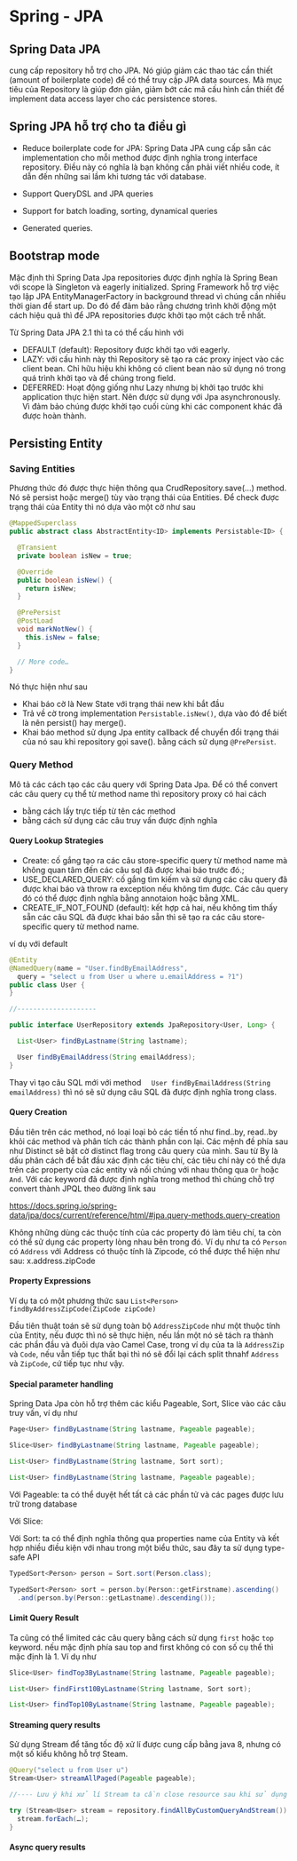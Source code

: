 # Spring - JPA


## Spring  Data JPA

cung cấp repository hỗ trợ cho JPA. Nó giúp giảm các thao tác cần thiết (amount of boilerplate code) để có thể truy cập JPA data sources. Mà mục tiêu của Repository là giúp đơn giản, giảm bớt các mã cấu hình cần thiết để implement data access layer cho các persistence stores.

## Spring JPA hỗ trợ cho ta điều gì

- Reduce boilerplate code for JPA: Spring Data JPA cung cấp sẵn các implementation cho mỗi method được định nghĩa trong interface repository. Điều này có nghĩa là bạn không cần phải viết nhiều code, ít dẫn đến những sai lầm khi tương tác với database.

- Support QueryDSL and JPA queries

- Support for batch loading, sorting, dynamical queries
- Generated queries.

## Bootstrap mode

Mặc định thì Spring Data Jpa repositories được định nghĩa là Spring Bean với scope là Singleton và eagerly initialized. Spring Framework hỗ trợ việc tạo lập JPA EntityManagerFactory in background thread vì chúng cần nhiều thời gian để start up. Do đó để đảm bảo rằng chương trình khởi động một cách hiệu quả thì để  JPA repositories được khởi tạo một cách trễ nhất.

Từ Spring Data JPA 2.1 thì ta có thể cấu hình với
- DEFAULT (default): Repository được khởi tạo với eagerly.
- LAZY: với cấu hình này thì Repository sẽ tạo ra các proxy inject vào các client bean. Chỉ hữu hiệu khi không có client bean nào sử dụng nó trong quá trình khởi tạo và để chúng trong field.
- DEFERRED: Hoạt động giống như Lazy nhưng bị khởi tạo trước khi application thực hiện start. Nên được sử dụng với Jpa asynchronously. Vì đảm bảo chúng được khởi tạo cuối cùng khi các component khác đã được hoàn thành.

## Persisting Entity

### Saving Entities

Phương thức đó được thực hiện thông qua CrudRepository.save(…) method. Nó sẽ persist hoặc merge() tùy vào trạng thái của Entities. Để check được trạng thái của Entity thì nó dựa vào một cờ như sau
```java
@MappedSuperclass
public abstract class AbstractEntity<ID> implements Persistable<ID> {

  @Transient
  private boolean isNew = true; 

  @Override
  public boolean isNew() {
    return isNew; 
  }

  @PrePersist 
  @PostLoad
  void markNotNew() {
    this.isNew = false;
  }

  // More code…
}
```

Nó thực hiện như sau
- Khai báo cờ là New State với trạng thái new khi bắt đầu
- Trả về cờ trong implementation `Persistable.isNew()`, dựa vào đó để biết là nên persist() hay merge().
- Khai báo method sử dụng Jpa entity  callback để chuyển đổi trạng thái của nó sau khi repository gọi save(). bằng cách sử dụng ` @PrePersist `.

### Query Method

Mô tả các cách tạo các câu query với Spring Data Jpa. Để có thể convert các câu query cụ thể từ method name thì repository proxy có hai cách
- bằng cách lấy trực tiếp từ tên các method
- bằng cách sử dụng các câu truy vấn được định nghĩa

#### Query Lookup Strategies

- Create: cố gắng tạo ra các câu store-specific query từ method name mà không quan tâm đến các câu sql đã được khai báo trước đó.;
- USE_DECLARED_QUERY: cố gắng tìm kiếm và sử dụng các câu query đã được khai báo và throw ra exception nếu không tìm được. Các câu query đó có thể được định nghĩa bằng annotaion hoặc bằng XML.
- CREATE_IF_NOT_FOUND (default): kết hợp cả hai, nếu không tìm thấy sẵn các câu SQL đã được khai báo sẵn thì sẽ tạo ra các câu store-specific query từ method name.

ví dụ với default
```java
@Entity
@NamedQuery(name = "User.findByEmailAddress",
  query = "select u from User u where u.emailAddress = ?1")
public class User {
}

//--------------------

public interface UserRepository extends JpaRepository<User, Long> {

  List<User> findByLastname(String lastname);

  User findByEmailAddress(String emailAddress);
}
```

Thay vì tạo câu SQL mới với method `  User findByEmailAddress(String emailAddress)` thì nó sẽ sử dụng câu SQL đã được định nghĩa trong class.

#### Query Creation

Đầu tiên trên các method, nó loại loại bỏ các tiền tố như find..by, read..by khỏi các method và phân tích các thành phần con lại. Các mệnh đề phía sau như Distinct sẽ bật cờ distinct flag trong câu query của mình. Sau từ By là dấu phân cách để bắt đầu xác định các tiêu chí, các tiêu chí này có thể dựa trên các property của các entity và nối chúng với nhau thông qua `Or` hoặc `And`. Với các keyword đã được định nghĩa trong method thì chúng chỗ trợ convert thành JPQL theo đường link sau

https://docs.spring.io/spring-data/jpa/docs/current/reference/html/#jpa.query-methods.query-creation

Không những dùng các thuộc tính của các property đó làm tiêu chí, ta còn có thể sử dụng các property lòng nhau bên trong đó. Ví dụ như ta có `Person` có `Address` với Address có thuộc tính là Zipcode, có thể được thể hiện như sau: x.address.zipCode

####  Property Expressions
Ví dụ ta có một phương thức sau `List<Person> findByAddressZipCode(ZipCode zipCode)`

Đầu tiên thuật toán sẽ sử dụng toàn bộ `AddressZipCode` như một thuộc tính của Entity, nếu được thì nó sẽ thực hiện, nếu lần một nó sẽ tách ra thành các phần đầu và đuôi dựa vào Camel Case, trong ví dụ của ta là `AddressZip` và `Code`, nếu vẫn tiếp tục thất bại thì nó sẽ đổi lại cách split thnahf `Address` và `ZipCode`, cứ tiếp tục như vậy.

#### Special parameter handling

Spring Data Jpa còn hỗ trợ thêm các kiểu Pageable, Sort, Slice vào các câu truy vấn, ví dụ như 

```java
Page<User> findByLastname(String lastname, Pageable pageable);

Slice<User> findByLastname(String lastname, Pageable pageable);

List<User> findByLastname(String lastname, Sort sort);

List<User> findByLastname(String lastname, Pageable pageable);
```

Với Pageable: ta có thể duyệt hết tất cả các phần tử và các pages được lưu trữ trong database

Với Slice: 

Với Sort: ta có thể định nghĩa thông qua properties name của Entity và kết hợp nhiều điều kiện với nhau trong một biểu thức, sau đây ta sử dụng type-safe API

```java
TypedSort<Person> person = Sort.sort(Person.class);

TypedSort<Person> sort = person.by(Person::getFirstname).ascending()
  .and(person.by(Person::getLastname).descending());
```

#### Limit Query Result 

Ta cũng có thể limited các câu query bằng cách sử dụng `first` hoặc `top` keyword. nếu mặc định phía sau top and first không có con số cụ thể thì mặc định là 1. Ví dụ như 

```java
Slice<User> findTop3ByLastname(String lastname, Pageable pageable);

List<User> findFirst10ByLastname(String lastname, Sort sort);

List<User> findTop10ByLastname(String lastname, Pageable pageable);
```

#### Streaming query results

Sử dụng Stream để tăng tốc độ xử lí được cung cấp bằng java 8, nhưng có một số kiểu không hỗ trợ Steam.

```java
@Query("select u from User u")
Stream<User> streamAllPaged(Pageable pageable);

//---- Lưu ý khi xử lí Stream ta cần close resource sau khi sử dụng bằng cách try with resource

try (Stream<User> stream = repository.findAllByCustomQueryAndStream()) {
  stream.forEach(…);
}

```

#### Async query results